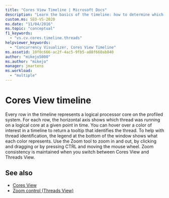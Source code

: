 ```yaml
---
title: "Cores View Timeline | Microsoft Docs"
description: "Learn the basics of the timeline: how to determine which thread ran on which core at any point in time, and how to zoom in and out."
custom.ms: SEO-VS-2020
ms.date: "11/04/2016"
ms.topic: "conceptual"
f1_keywords:
  - "vs.cv.cores.timeline.threads"
helpviewer_keywords:
  - "Concurrency Visualizer, Cores View Timeline"
ms.assetid: 10f0c666-ac2f-4ac5-9fb5-a88f660ab840
author: "mikejo5000"
ms.author: "mikejo"
manager: jmartens
ms.workload:
  - "multiple"
---
```

# Cores View timeline
Every row in the timeline represents a logical processor core on the profiled system. For each row, the horizontal axis shows which thread was running on a logical core at a given point in time. You can hover over a color of interest in a timeline to return a tooltip that identifies the thread. To help with thread identification, the legend at the bottom of the window shows what each color represents. Use the Zoom tool to zoom in and out, by clicking and dragging or by pressing CTRL and moving the mouse wheel. Zoom consistency is maintained when you switch between Cores View and Threads View.

## See also
- [Cores View](../profiling/cores-view.md)
- [Zoom control (Threads View)](../profiling/zoom-control-threads-view.md)